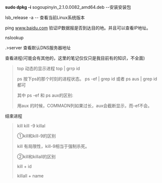 **sudo dpkg -i** sogoupinyin_2.1.0.0082_amd64.deb    --安装安装包

lsb_release -a  -- 查看当前Linux系统版本

ping www.baidu.com 验证IP数据报是否到达目的地。并且可以查看IP地址。

nslookup 

.>server      查看默认DNS服务器地址



查看进程(可能会有其他的，这里的笔记仅仅只是我目前有的知识，不全面)

> top   动态的显示进程     top | grrp id
>
> ps   按下ps的那个时刻的进程状态。 ps -ef | grep id 或者 ps aus | grep id都可
>
> 其中 ps -ef 和 ps aux的区别:
>
> 用aux 的时候，COMMADN列如果过长，aux会截断显示，而-ef不会。

结束进程

>kill  kill -9  killal
>
>①kill和kill-9的区别
>
>kill 有局限性，kill-9相当于强制杀死。
>
>②kill和killall的区别
>
>kill + id
>
>killall + name
